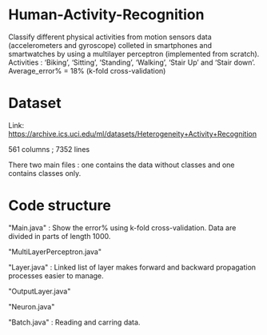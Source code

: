 # Human-Activity-Recognition
Classify different physical activities from motion sensors data (accelerometers and gyroscope) colleted in smartphones and smartwatches by using a multilayer perceptron (implemented from scratch). 
Activities : ‘Biking’, ‘Sitting’, ‘Standing’, ‘Walking’, ‘Stair Up’ and ‘Stair down’.
Average_error% = 18% (k-fold cross-validation)

# Dataset
Link: https://archive.ics.uci.edu/ml/datasets/Heterogeneity+Activity+Recognition

561 columns ; 
7352 lines

There two main files : one contains the data without classes and one contains classes only.

# Code structure
"Main.java" : Show the error% using k-fold cross-validation. Data are divided in parts of length 1000.

"MultiLayerPerceptron.java"

"Layer.java" : Linked list of layer makes forward and backward propagation processes easier to manage.

"OutputLayer.java"

"Neuron.java"

"Batch.java" : Reading and carring data.
